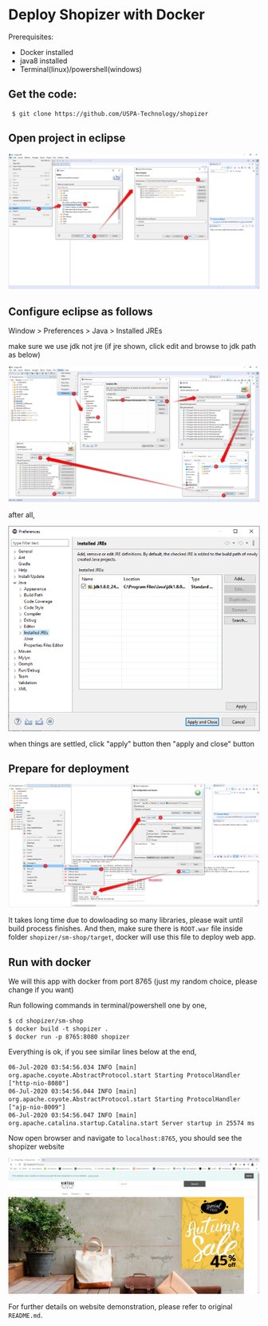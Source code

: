 # Deploy Shopizer with Docker

Prerequisites:
- Docker installed
- java8 installed
- Terminal(linux)/powershell(windows)

Get the code:
-------------------     

	 $ git clone https://github.com/USPA-Technology/shopizer
   
   
Open project in eclipse
-------------------

<img src="img4readme/2020-07-06_10h22_36.png">

Configure eclipse as follows
-------------------	

Window > Preferences > Java > Installed JREs

make sure we use jdk not jre (if jre shown, click edit and browse to jdk path as below)

<img src="img4readme/2020-07-06_10h25_14.png">

after all, 

<img src="img4readme/2020-07-06_10h05_51.png">

when things are settled, click "apply" button then "apply and close" button
	
Prepare for deployment
-------------------

<img src="img4readme/2020-07-06_10h40_19.png">

It takes long time due to dowloading so many libraries, please wait until build process finishes. And then, make sure there is `ROOT.war` file inside folder `shopizer/sm-shop/target`, docker will use this file to deploy web app.


Run with docker
-------------------

We will this app with docker from port 8765 (just my random choice, please change if you want)

Run following commands in terminal/powershell one by one,

	$ cd shopizer/sm-shop
	$ docker build -t shopizer .
	$ docker run -p 8765:8080 shopizer

Everything is ok, if you see similar lines below at the end,

	06-Jul-2020 03:54:56.034 INFO [main] org.apache.coyote.AbstractProtocol.start Starting ProtocolHandler ["http-nio-8080"]
	06-Jul-2020 03:54:56.044 INFO [main] org.apache.coyote.AbstractProtocol.start Starting ProtocolHandler ["ajp-nio-8009"]
	06-Jul-2020 03:54:56.047 INFO [main] org.apache.catalina.startup.Catalina.start Server startup in 25574 ms

Now open browser and navigate to `localhost:8765`, you should see the shopizer website

<img src="img4readme/2020-07-06_10h58_02.png">

For further details on website demonstration, please refer to original `README.md`.